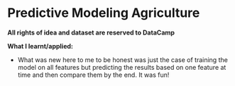# Predictive Modeling Agriculture

**All rights of idea and dataset are reserved to DataCamp**

**What I learnt/applied:**
- What was new here to me to be honest was just the case of training the model on all features but predicting the results based on one feature at time and then compare them by the end. It was fun!
